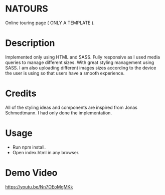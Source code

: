 # NATOURS
Online touring page ( ONLY A TEMPLATE ). 

# Description 
Implemented only using HTML and SASS. Fully responsive as I used media queries to manage different sizes. With great styling management using SASS. I am also uploading different 
images sizes according to the device the user is using so that users have a smooth experience.


# Credits 
All of the styling ideas and components are inspired from Jonas Schmedtmann. I had only done the implementation.


# Usage 
- Run npm install.
- Open index.html in any browser.

# Demo Video
https://youtu.be/Nn7OEoMgMKk
